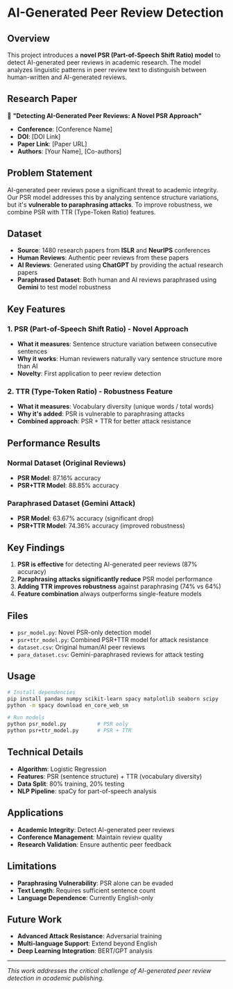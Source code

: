 # AI-Generated Peer Review Detection

## Overview
This project introduces a **novel PSR (Part-of-Speech Shift Ratio) model** to detect AI-generated peer reviews in academic research. The model analyzes linguistic patterns in peer review text to distinguish between human-written and AI-generated reviews.

## Research Paper
📄 **"Detecting AI-Generated Peer Reviews: A Novel PSR Approach"**
- **Conference**: [Conference Name] 
- **DOI**: [DOI Link]
- **Paper Link**: [Paper URL]
- **Authors**: [Your Name], [Co-authors]

## Problem Statement
AI-generated peer reviews pose a significant threat to academic integrity. Our PSR model addresses this by analyzing sentence structure variations, but it's **vulnerable to paraphrasing attacks**. To improve robustness, we combine PSR with TTR (Type-Token Ratio) features.

## Dataset
- **Source**: 1480 research papers from **ISLR** and **NeurIPS** conferences
- **Human Reviews**: Authentic peer reviews from these papers
- **AI Reviews**: Generated using **ChatGPT** by providing the actual research papers
- **Paraphrased Dataset**: Both human and AI reviews paraphrased using **Gemini** to test model robustness

## Key Features

### 1. PSR (Part-of-Speech Shift Ratio) - Novel Approach
- **What it measures**: Sentence structure variation between consecutive sentences
- **Why it works**: Human reviewers naturally vary sentence structure more than AI
- **Novelty**: First application to peer review detection

### 2. TTR (Type-Token Ratio) - Robustness Feature
- **What it measures**: Vocabulary diversity (unique words / total words)
- **Why it's added**: PSR is vulnerable to paraphrasing attacks
- **Combined approach**: PSR + TTR for better attack resistance

## Performance Results

### Normal Dataset (Original Reviews)
- **PSR Model**: 87.16% accuracy
- **PSR+TTR Model**: 88.85% accuracy

### Paraphrased Dataset (Gemini Attack)
- **PSR Model**: 63.67% accuracy (significant drop)
- **PSR+TTR Model**: 74.36% accuracy (improved robustness)

## Key Findings

1. **PSR is effective** for detecting AI-generated peer reviews (87% accuracy)
2. **Paraphrasing attacks significantly reduce** PSR model performance
3. **Adding TTR improves robustness** against paraphrasing (74% vs 64%)
4. **Feature combination** always outperforms single-feature models

## Files

- `psr_model.py`: Novel PSR-only detection model
- `psr+ttr_model.py`: Combined PSR+TTR model for attack resistance
- `dataset.csv`: Original human/AI peer reviews
- `para_dataset.csv`: Gemini-paraphrased reviews for attack testing

## Usage

```bash
# Install dependencies
pip install pandas numpy scikit-learn spacy matplotlib seaborn scipy
python -m spacy download en_core_web_sm

# Run models
python psr_model.py          # PSR only
python psr+ttr_model.py      # PSR + TTR
```

## Technical Details

- **Algorithm**: Logistic Regression
- **Features**: PSR (sentence structure) + TTR (vocabulary diversity)
- **Data Split**: 80% training, 20% testing
- **NLP Pipeline**: spaCy for part-of-speech analysis

## Applications

- **Academic Integrity**: Detect AI-generated peer reviews
- **Conference Management**: Maintain review quality
- **Research Validation**: Ensure authentic peer feedback

## Limitations

- **Paraphrasing Vulnerability**: PSR alone can be evaded
- **Text Length**: Requires sufficient sentence count
- **Language Dependence**: Currently English-only

## Future Work

- **Advanced Attack Resistance**: Adversarial training
- **Multi-language Support**: Extend beyond English
- **Deep Learning Integration**: BERT/GPT analysis

---

*This work addresses the critical challenge of AI-generated peer review detection in academic publishing.*